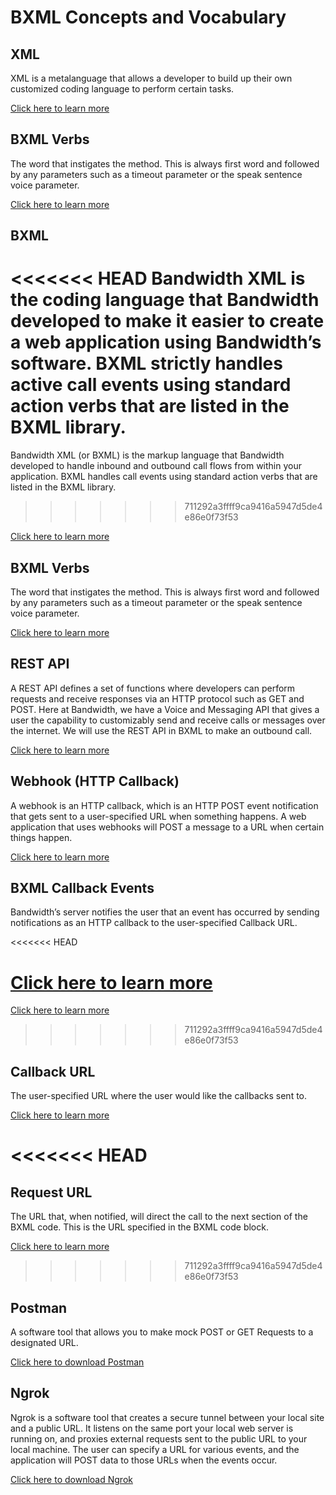 # BXML Concepts and Vocabulary

## XML

XML is a metalanguage that allows a developer to build up their own customized coding language to perform certain tasks.

[Click here to learn more](https://en.wikipedia.org/wiki/XML)

## BXML Verbs

The word that instigates the method. This is always first word and followed by any parameters such as a timeout parameter or the speak sentence voice parameter.

[Click here to learn more](http://dev.bandwidth.com/ap-docs/bxml/bxml.html)

## BXML

<<<<<<< HEAD
Bandwidth XML is the coding language that Bandwidth developed to make it easier to create a web application using Bandwidth’s software. BXML strictly handles active call events using standard action verbs that are listed in the BXML library.
=======
Bandwidth XML (or BXML) is the markup language that Bandwidth developed to handle inbound and outbound call flows from within your application. BXML handles call events using standard action verbs that are listed in the BXML library.
>>>>>>> 711292a3ffff9ca9416a5947d5de4e86e0f73f53

[Click here to learn more](bxml.md)

## BXML Verbs

The word that instigates the method. This is always first word and followed by any parameters such as a timeout parameter or the speak sentence voice parameter.

[Click here to learn more](bxml.md)

## REST API

A REST API defines a set of functions where developers can perform requests and receive responses via an HTTP protocol such as GET and POST. Here at Bandwidth, we have a Voice and Messaging API that gives a user the capability to customizably send and receive calls or messages over the internet. We will use the REST API in BXML to make an outbound call.

[Click here to learn more](methods/restApi.md)

## Webhook (HTTP Callback)

A webhook is an HTTP callback, which is an HTTP POST event notification that gets sent to a user-specified URL when something happens. A web application that uses webhooks will POST a message to a URL when certain things happen.

[Click here to learn more](bxmlCallbacks.md)

## BXML Callback Events

Bandwidth’s server notifies the user that an event has occurred by sending notifications as an HTTP callback to the user-specified Callback URL.

<<<<<<< HEAD

[Click here to learn more](http://dev.bandwidth.com/ap-docs/bxml/bxml.html)
=======
[Click here to learn more](bxmlCallbacks.md)
>>>>>>> 711292a3ffff9ca9416a5947d5de4e86e0f73f53

## Callback URL

The user-specified URL where the user would like the callbacks sent to.

[Click here to learn more](bxmlCallbacks.md)

<<<<<<< HEAD
=======
## Request URL

The URL that, when notified, will direct the call to the next section of the BXML code. This is the URL specified in the BXML code block.

[Click here to learn more](bxml.md)
>>>>>>> 711292a3ffff9ca9416a5947d5de4e86e0f73f53

## Postman

A software tool that allows you to make mock POST or GET Requests to a designated URL.

[Click here to download Postman](https://www.getpostman.com/)

## Ngrok

Ngrok is a software tool that creates a secure tunnel between your local site and a public URL. It listens on the same port your local web server is running on, and proxies external requests sent to the public URL to your local machine.
The user can specify a URL for various events, and the application will POST data to those URLs when the events occur.

[Click here to download Ngrok](https://ngrok.com/)


